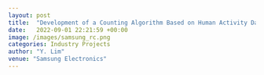 ```yaml
---
layout: post
title:  "Development of a Counting Algorithm Based on Human Activity Data"
date:   2022-09-01 22:21:59 +00:00
image: /images/samsung_rc.png
categories: Industry Projects
author: "Y. Lim"
venue: "Samsung Electronics"
---
```

